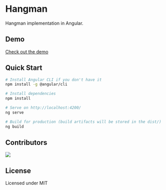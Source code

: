 # Hangman

Hangman implementation in Angular.

## Demo

[Check out the demo](https://hangman-angular-js.netlify.app/)

## Quick Start

```bash
# Install Angular CLI if you don't have it
npm install -g @angular/cli

# Install dependencies
npm install

# Serve on http://localhost:4200/
ng serve

# Build for production (build artifacts will be stored in the dist/)
ng build

```

## Contributors

<a href="https://github.com/Mohammadreza99A">
  <img src="https://github.com/mohammadreza99a.png?size=50">
</a>

## License

Licensed under MIT
